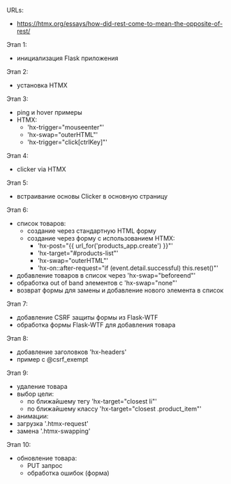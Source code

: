 URLs:

- https://htmx.org/essays/how-did-rest-come-to-mean-the-opposite-of-rest/

Этап 1:
- инициализация Flask приложения

Этап 2:
- установка HTMX

Этап 3:
- ping и hover примеры
- HTMX:
    - 'hx-trigger="mouseenter"'
    - 'hx-swap="outerHTML"'
    - 'hx-trigger="click[ctrlKey]"'

Этап 4:
- clicker via HTMX

Этап 5:
- встраивание основы Clicker в основную страницу

Этап 6:
- список товаров:
    - создание через стандартную HTML форму
    - создание через форму с использованием HTMX:
        - 'hx-post="{{ url_for('products_app.create') }}"'
        - 'hx-target="#products-list"'
        - 'hx-swap="outerHTML"'
        - 'hx-on::after-request="if (event.detail.successful) this.reset()"'
- добавление товаров в список через 'hx-swap="beforeend"'
- обработка out of band элементов с 'hx-swap="none"'
- возврат формы для замены и добавление нового элемента в список

Этап 7:
- добавление CSRF защиты формы из Flask-WTF
- обработка формы Flask-WTF для добавления товара

Этап 8:
- добавление заголовков 'hx-headers'
- пример с @csrf_exempt

Этап 9:
- удаление товара
- выбор цели:
    - по ближайшему тегу 'hx-target="closest li"'
    - по ближайшему классу 'hx-target="closest .product_item"'
- анимации:
- загрузка '.htmx-request'
- замена '.htmx-swapping'

Этап 10:
- обновление товара:
  - PUT запрос
  - обработка ошибок (форма)